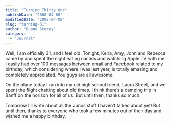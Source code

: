 ```yaml
---
title: "Turning Thirty One"
publishDate: "2008-04-08"
modifiedDate: "2008-04-08"
slug: "turning-31"
author: "Duane Storey"
category:
  - "Journal"
---
```


Well, I am officially 31, and I feel old. Tonight, Keira, Amy, John and Rebecca came by and spent the night eating nachos and watching Apple TV with me. I easily had over 100 messages between email and Facebook related to my birthday, which considering where I was last year, is totally amazing and completely appreciated. You guys are all awesome.

On the plane today I ran into my old high school friend, Laura Street, and we spent the flight chatting about old times. I think there’s a camping trip in Banff on the horizon for all of us. But until then, thanks so much.

Tomorrow I’ll write about all the Junos stuff I haven’t talked about yet! But until then, thanks to everyone who took a few minutes out of their day and wished me a happy birthday.